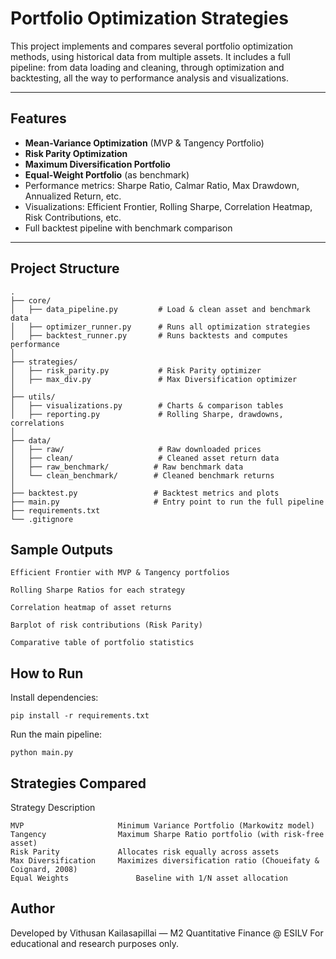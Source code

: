 # Portfolio Optimization Strategies

This project implements and compares several portfolio optimization methods, using historical data from multiple assets. It includes a full pipeline: from data loading and cleaning, through optimization and backtesting, all the way to performance analysis and visualizations.

---

## Features

- **Mean-Variance Optimization** (MVP & Tangency Portfolio)
- **Risk Parity Optimization**
- **Maximum Diversification Portfolio**
- **Equal-Weight Portfolio** (as benchmark)
- Performance metrics: Sharpe Ratio, Calmar Ratio, Max Drawdown, Annualized Return, etc.
- Visualizations: Efficient Frontier, Rolling Sharpe, Correlation Heatmap, Risk Contributions, etc.
- Full backtest pipeline with benchmark comparison

---

## Project Structure

```plaintext
.
├── core/
│   ├── data_pipeline.py         # Load & clean asset and benchmark data
│   ├── optimizer_runner.py      # Runs all optimization strategies
│   ├── backtest_runner.py       # Runs backtests and computes performance
│
├── strategies/
│   ├── risk_parity.py           # Risk Parity optimizer
│   ├── max_div.py               # Max Diversification optimizer
│
├── utils/
│   ├── visualizations.py        # Charts & comparison tables
│   ├── reporting.py             # Rolling Sharpe, drawdowns, correlations
│
├── data/
│   ├── raw/                     # Raw downloaded prices
│   ├── clean/                   # Cleaned asset return data
│   ├── raw_benchmark/          # Raw benchmark data
│   └── clean_benchmark/        # Cleaned benchmark returns
│
├── backtest.py                 # Backtest metrics and plots
├── main.py                     # Entry point to run the full pipeline
├── requirements.txt
└── .gitignore
```

## Sample Outputs

    Efficient Frontier with MVP & Tangency portfolios

    Rolling Sharpe Ratios for each strategy

    Correlation heatmap of asset returns

    Barplot of risk contributions (Risk Parity)

    Comparative table of portfolio statistics

## How to Run

Install dependencies:
```
pip install -r requirements.txt
```
Run the main pipeline:
```
python main.py
```

## Strategies Compared

Strategy	            Description
```
MVP	                    Minimum Variance Portfolio (Markowitz model)
Tangency	            Maximum Sharpe Ratio portfolio (with risk-free asset)
Risk Parity	            Allocates risk equally across assets
Max Diversification	    Maximizes diversification ratio (Choueifaty & Coignard, 2008)
Equal Weights	            Baseline with 1/N asset allocation
```

## Author

Developed by Vithusan Kailasapillai — M2 Quantitative Finance @ ESILV
For educational and research purposes only.
